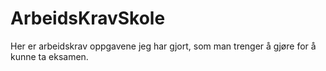 # ArbeidsKravSkole
Her er arbeidskrav oppgavene jeg har gjort, som man trenger å gjøre for å kunne ta eksamen.

